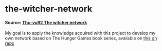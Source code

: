 # the-witcher-network

#### Source: <a href = "https://github.com/thu-vu92/the_witcher_network">Thu-vu92 The witcher network</a>

My goal is to apply the knowledge acquired with this project to develop my own network based on The Hunger Games book series, available on
<a href = "https://github.com/camilasbraz/the-hunger-games-network">this gh repo</a>
